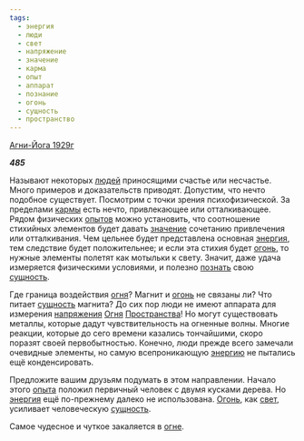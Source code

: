 ```yaml
---
tags:
  - энергия
  - люди
  - свет
  - напряжение
  - значение
  - карма
  - опыт
  - аппарат
  - познание
  - огонь
  - сущность
  - пространство
---
```

[Агни-Йога 1929г](https://127.0.0.1:4002/agni/1929)

___485___

Называют некоторых [людей](../../../tags/#люди) приносящими счастье или несчастье. Много примеров и доказательств приводят. Допустим, что нечто подобное существует. Посмотрим с точки зрения психофизической. За пределами [кармы](../../../tags/#карма) есть нечто, привлекающее или отталкивающее. Рядом физических [опытов](../../../tags/#опыт) можно установить, что соотношение стихийных элементов будет давать [значение](../../../tags/#значение) сочетанию привлечения или отталкивания. Чем цельнее будет представлена основная [энергия](../../../tags/#энергия), тем следствие будет положительнее; и если эта стихия будет [огонь](../../../tags/#огонь), то нужные элементы полетят как мотыльки к свету. Значит, даже удача измеряется физическими условиями, и полезно [познать](../../../tags/#познание) свою [сущность](../../../tags/#сущность).   

Где граница воздействия [огня](../../../tags/#огонь)? Магнит и [огонь](../../../tags/#огонь) не связаны ли? Что питает [сущность](../../../tags/#сущность) магнита? До сих пор люди не имеют аппарата для измерения [напряжения](../../../tags/#напряжение) [Огня](../../../tags/#огонь) [Пространства](../../../tags/#пространство)! Но могут существовать металлы, которые дадут чувствительность на огненные волны. Многие реакции, которые до сего времени казались тончайшими, скоро поразят своей первобытностью. Конечно, люди прежде всего замечали очевидные элементы, но самую всепроникающую [энергию](../../../tags/#энергия) не пытались ещё конденсировать.   

Предложите вашим друзьям подумать в этом направлении. Начало этого [опыта](../../../tags/#опыт) положил первичный человек с двумя кусками дерева. Но [энергия](../../../tags/#энергия) ещё по-прежнему далеко не использована. [Огонь](../../../tags/#огонь), как [свет](../../../tags/#свет), усиливает человеческую [сущность](../../../tags/#сущность).   

Самое чудесное и чуткое закаляется в [огне](../../../tags/#огонь).